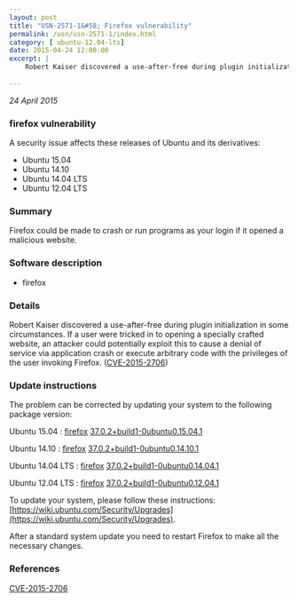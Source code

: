 ```yaml
---
layout: post
title: "USN-2571-1&#58; Firefox vulnerability"
permalink: /usn/usn-2571-1/index.html
category: [ ubuntu-12.04-lts]
date: 2015-04-24 12:00:00
excerpt: |
    Robert Kaiser discovered a use-after-free during plugin initialization in some circumstances. If a user were tricked in to opening a specially crafted website, an attacker could potentially exploit this to cause a denial of service via application crash or execute arbitrary code with the privileges of the user invoking Firefox. ([CVE-2015-2706](http://people.ubuntu.com/~ubuntu-security/cve/CVE-2015-2706)) 
    
--- 
```

 
 

*24 April 2015*

### firefox vulnerability

A security issue affects these releases of Ubuntu and its derivatives:

* Ubuntu 15.04
* Ubuntu 14.10
* Ubuntu 14.04 LTS
* Ubuntu 12.04 LTS

### Summary

Firefox could be made to crash or run programs as your login if it opened a malicious website.

### Software description

* firefox 

### Details

Robert Kaiser discovered a use-after-free during plugin initialization in some circumstances. If a user were tricked in to opening a specially crafted website, an attacker could potentially exploit this to cause a denial of service via application crash or execute arbitrary code with the privileges of the user invoking Firefox. ([CVE-2015-2706](http://people.ubuntu.com/~ubuntu-security/cve/CVE-2015-2706)) 

### Update instructions

The problem can be corrected by updating your system to the following package version:

Ubuntu 15.04
 : [firefox](https://launchpad.net/ubuntu/+source/firefox) <span> [37.0.2+build1-0ubuntu0.15.04.1](https://launchpad.net/ubuntu/+source/firefox/37.0.2+build1-0ubuntu0.15.04.1) </span> 

Ubuntu 14.10
 : [firefox](https://launchpad.net/ubuntu/+source/firefox) <span> [37.0.2+build1-0ubuntu0.14.10.1](https://launchpad.net/ubuntu/+source/firefox/37.0.2+build1-0ubuntu0.14.10.1) </span> 

Ubuntu 14.04 LTS
 : [firefox](https://launchpad.net/ubuntu/+source/firefox) <span> [37.0.2+build1-0ubuntu0.14.04.1](https://launchpad.net/ubuntu/+source/firefox/37.0.2+build1-0ubuntu0.14.04.1) </span> 

Ubuntu 12.04 LTS
 : [firefox](https://launchpad.net/ubuntu/+source/firefox) <span> [37.0.2+build1-0ubuntu0.12.04.1](https://launchpad.net/ubuntu/+source/firefox/37.0.2+build1-0ubuntu0.12.04.1) </span> 

To update your system, please follow these instructions: [https://wiki.ubuntu.com/Security/Upgrades](https://wiki.ubuntu.com/Security/Upgrades).

After a standard system update you need to restart Firefox to make all the necessary changes. 

### References

 
 [CVE-2015-2706](http://people.ubuntu.com/~ubuntu-security/cve/CVE-2015-2706)
 

